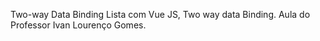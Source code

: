 Two-way Data Binding
Lista  com Vue JS,  Two way data Binding.  Aula do Professor Ivan Lourenço Gomes. 
